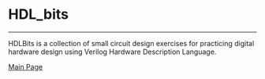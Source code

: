 # HDL_bits
---------------------------------------------------------------------------------------------

HDLBits is a collection of small circuit design exercises for practicing digital hardware design using Verilog Hardware Description Language.

[Main Page](https://hdlbits.01xz.net/wiki/Main_Page )
